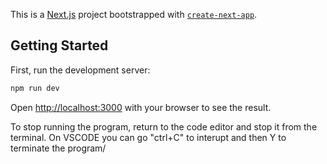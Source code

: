 This is a [Next.js](https://nextjs.org) project bootstrapped with [`create-next-app`](https://nextjs.org/docs/app/api-reference/cli/create-next-app).

## Getting Started

First, run the development server:

```bash
npm run dev
```

Open [http://localhost:3000](http://localhost:3000) with your browser to see the result.

To stop running the program, return to the code editor and stop it from the terminal. On VSCODE you can go "ctrl+C" to interupt and then Y to terminate the program/